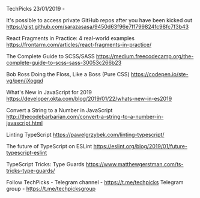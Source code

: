 TechPicks 23/01/2019 -

It's possible to access private GitHub repos after you have been kicked out
https://gist.github.com/sarazasasa/9450d63f96e7ff799824fc98fc7f3b43

React Fragments in Practice: 4 real-world examples
https://frontarm.com/articles/react-fragments-in-practice/

The Complete Guide to SCSS/SASS
https://medium.freecodecamp.org/the-complete-guide-to-scss-sass-30053c266b23

Bob Ross Doing the Floss, Like a Boss (Pure CSS)
https://codepen.io/ste-vg/pen/jXogqd

What's New in JavaScript for 2019
https://developer.okta.com/blog/2019/01/22/whats-new-in-es2019

Convert a String to a Number in JavaScript
http://thecodebarbarian.com/convert-a-string-to-a-number-in-javascript.html

Linting TypeScript
https://pawelgrzybek.com/linting-typescript/

The future of TypeScript on ESLint
https://eslint.org/blog/2019/01/future-typescript-eslint

TypeScript Tricks: Type Guards
https://www.matthewgerstman.com/ts-tricks-type-guards/

Follow TechPicks -
Telegram channel - https://t.me/techpicks
Telegram group - https://t.me/techpicksgroup